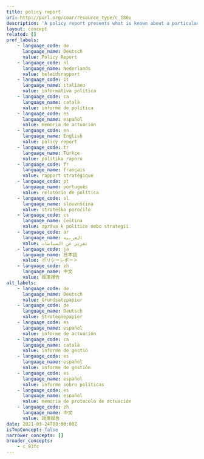 ```yaml
---
title: policy report
uri: http://purl.org/coar/resource_type/c_186u
description: 'A policy report presents what is known about a particular issue or problem. It assembles facts and evidence to help readers understand complex issues and form a response. It might aim to be neutral, or it might aim to persuade readers in a particular direction. [Source: https://www.uow.edu.au/student/learning-co-op/assessments/policy-report/#]'
layout: concept
related: []
pref_labels:
    - language_code: de
      language_name: Deutsch
      value: Policy Report
    - language_code: nl
      language_name: Nederlands
      value: beleidsrapport
    - language_code: it
      language_name: italiano
      value: informativa politica
    - language_code: ca
      language_name: català
      value: informe de política
    - language_code: es
      language_name: español
      value: memoria de actuación
    - language_code: en
      language_name: English
      value: policy report
    - language_code: tr
      language_name: Türkçe
      value: politika raporu
    - language_code: fr
      language_name: français
      value: rapport stratégique
    - language_code: pt
      language_name: português
      value: relatório de política
    - language_code: sl
      language_name: slovenščina
      value: strateško poročilo
    - language_code: cs
      language_name: čeština
      value: zpráva k politice nebo strategii
    - language_code: ar
      language_name: العربية
      value: تقرير عن السياسات
    - language_code: ja
      language_name: 日本語
      value: ポリシーレポート
    - language_code: zh
      language_name: 中文
      value: 政策报告
alt_labels:
    - language_code: de
      language_name: Deutsch
      value: Grundsatzpapier
    - language_code: de
      language_name: Deutsch
      value: Strategiepapier
    - language_code: es
      language_name: español
      value: informe de actuación
    - language_code: ca
      language_name: català
      value: informe de gestió
    - language_code: es
      language_name: español
      value: informe de gestión
    - language_code: es
      language_name: español
      value: informe sobre políticas
    - language_code: es
      language_name: español
      value: memoria de protocolo de actuación
    - language_code: zh
      language_name: 中文
      value: 政策報告
date: 2021-03-24T00:00:00Z
isTopConcept: false
narrower_concepts: []
broader_concepts:
    - c_93fc
---
```


